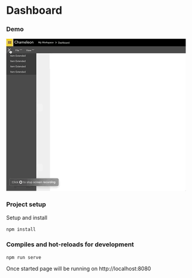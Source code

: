 # Dashboard

### Demo
![](Screengif.gif)

### Project setup
Setup and install
```
npm install
```

### Compiles and hot-reloads for development
```
npm run serve
```
Once started page will be running on http://localhost:8080
